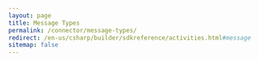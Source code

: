 ```yaml
---
layout: page
title: Message Types
permalink: /connector/message-types/
redirect: /en-us/csharp/builder/sdkreference/activities.html#message
sitemap: false
---
```

